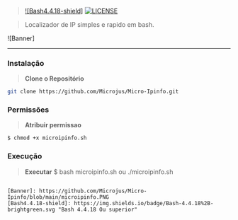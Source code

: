 > [![Bash4.4.18-shield]](http://tldp.org/LDP/abs/html/bashver4.html#AEN21220) [![LICENSE](https://img.shields.io/badge/Licen%C3%A7a-MIT-brightgreen.svg)](https://github.com/Microjus/Micro-Calc/blob/main/LICENSE)

> Localizador de IP simples e rapido em bash.
 
![Banner]

----
### Instalação
> **Clone o Repositório**
```bash
git clone https://github.com/Microjus/Micro-Ipinfo.git
```
### Permissões
> **Atribuir permissao**
```bash
$ chmod +x microipinfo.sh
```
### Execução
> **Executar**
$ bash microipinfo.sh ou ./microipinfo.sh
```

[Banner]: https://github.com/Microjus/Micro-Ipinfo/blob/main/microipinfo.PNG
[Bash4.4.18-shield]: https://img.shields.io/badge/Bash-4.4.18%2B-brightgreen.svg "Bash 4.4.18 Ou superior"
